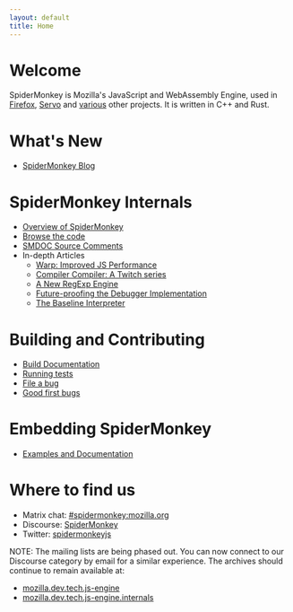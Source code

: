 ```yaml
---
layout: default
title: Home
---
```


# Welcome
SpiderMonkey is Mozilla's JavaScript and WebAssembly Engine, used in
[Firefox](https://www.mozilla.org/en-US/firefox/), [Servo](https://servo.org/)
and [various](https://discourse.mozilla.org/t/survey-where-are-you-embedding-spidermonkey/77988)
other projects. It is written in C++ and Rust.

# What's New
* [SpiderMonkey Blog](./blog)

# SpiderMonkey Internals
* [Overview of SpiderMonkey](https://firefox-source-docs.mozilla.org/js/index.html)
* [Browse the code](https://searchfox.org/mozilla-central/source/js/src)
* [SMDOC Source Comments](https://searchfox.org/mozilla-central/search?q=[SMDOC]&path=js%2F)
* In-depth Articles
    * [Warp: Improved JS Performance](https://hacks.mozilla.org/2020/11/warp-improved-js-performance-in-firefox-83/)
    * [Compiler Compiler: A Twitch series](https://hacks.mozilla.org/2020/06/compiler-compiler-working-on-a-javascript-engine/)
    * [A New RegExp Engine](https://hacks.mozilla.org/2020/06/a-new-regexp-engine-in-spidermonkey/)
    * [Future-proofing the Debugger Implementation](https://hacks.mozilla.org/2020/03/future-proofing-firefoxs-javascript-debugger-implementation/)
    * [The Baseline Interpreter](https://hacks.mozilla.org/2019/08/the-baseline-interpreter-a-faster-js-interpreter-in-firefox-70/)

# Building and Contributing
* [Build Documentation](https://firefox-source-docs.mozilla.org/js/build.html)
* [Running tests](https://developer.mozilla.org/en-US/docs/Mozilla/Projects/SpiderMonkey/Running_Automated_JavaScript_Tests)
* [File a bug](https://bugzilla.mozilla.org/enter_bug.cgi?product=Core&component=JavaScript%20Engine)
* [Good first bugs](https://codetribute.mozilla.org/projects/jseng)

# Embedding SpiderMonkey
* [Examples and Documentation](https://github.com/mozilla-spidermonkey/spidermonkey-embedding-examples)

# Where to find us
* Matrix chat: [#spidermonkey:mozilla.org](https://chat.mozilla.org/#/room/#spidermonkey:mozilla.org)
* Discourse: [SpiderMonkey](https://discourse.mozilla.org/c/spidermonkey)
* Twitter: [spidermonkeyjs](https://www.twitter.com/spidermonkeyjs)

NOTE: The mailing lists are being phased out. You can now connect to our
Discourse category by email for a similar experience. The archives should
continue to remain available at:
* [mozilla.dev.tech.js-engine](https://groups.google.com/g/mozilla.dev.tech.js-engine)
* [mozilla.dev.tech.js-engine.internals](https://groups.google.com/g/mozilla.dev.tech.js-engine.internals)
